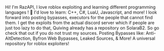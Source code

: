Hi! I'm RazAPI, I love roblox exploiting and learning different programming languages ! 🚀
I'd love to learn: C++, C#, LuaU, Javascript, and more!
I look forward into posting bypasses, executors for the people that cannot find them. 
I get the exploits from the actual discord server which if people are just too lazy to do that, Quiving already has a repository on SolaraB2. So go check that out if you do not trust my sources.
Posting Bypasses like: Anti-AltDetection, Byfron Web Bypasses, Leaked Sources, & More! A universal repository for roblox exploiters!
